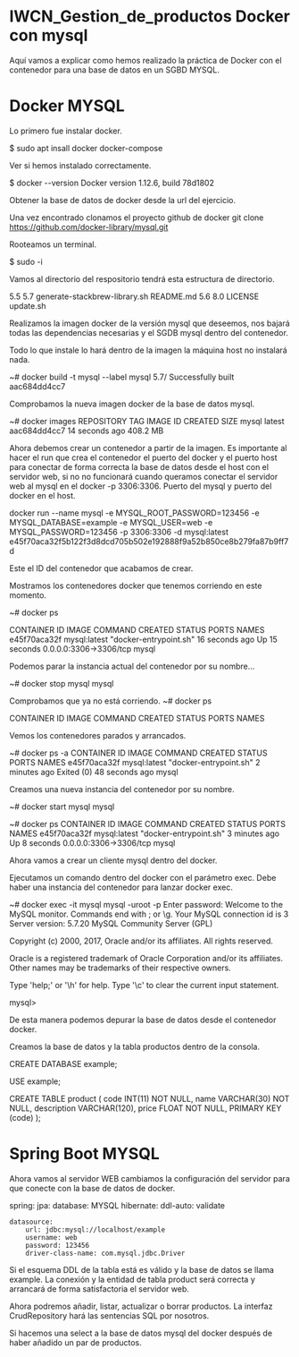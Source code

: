 # IWCN_Gestion_de_productos Docker con mysql


Aquí vamos a explicar como hemos realizado la práctica de Docker con
el contenedor para una base de datos en un SGBD MYSQL.

# Docker MYSQL

Lo primero fue instalar docker.

$ sudo apt insall docker docker-compose

Ver si hemos instalado correctamente.

$ docker --version
Docker version 1.12.6, build 78d1802

Obtener la base de datos de docker desde la url del ejercicio.

Una vez encontrado clonamos el proyecto github de docker
git clone https://github.com/docker-library/mysql.git

Rooteamos un terminal.

$ sudo -i

Vamos al directorio del respositorio tendrá esta estructura
de directorio.

5.5  5.7  generate-stackbrew-library.sh  README.md
5.6  8.0  LICENSE                        update.sh

Realizamos la imagen docker de la versión mysql que deseemos, nos bajará
todas las dependencias necesarias y el SGDB mysql dentro del contenedor.

Todo lo que instale lo hará dentro de la imagen la máquina host no instalará
nada.

~# docker build -t mysql --label mysql 5.7/
Successfully built aac684dd4cc7


Comprobamos la nueva imagen docker de la base de datos mysql.

~# docker images
REPOSITORY          TAG                 IMAGE ID            CREATED             SIZE
mysql               latest              aac684dd4cc7        14 seconds ago      408.2 MB

Ahora debemos crear un contenedor a partir de la imagen. Es importante al hacer el run que crea el contenedor
el puerto del docker y el puerto host para conectar de forma correcta la base de datos desde el host con el servidor
web, si no no funcionará cuando queramos conectar el servidor web al mysql en el docker -p 3306:3306. Puerto del mysql y puerto del docker en el host.

docker run --name mysql -e MYSQL_ROOT_PASSWORD=123456 -e MYSQL_DATABASE=example -e MYSQL_USER=web -e MYSQL_PASSWORD=123456 -p 3306:3306 -d mysql:latest
e45f70aca32f5b122f3d8dcd705b502e192888f9a52b850ce8b279fa87b9ff7d

Este el ID del contenedor que acabamos de crear.

Mostramos los contenedores docker que tenemos corriendo en este momento.

~# docker ps

CONTAINER ID        IMAGE               COMMAND                  CREATED             STATUS              PORTS                    NAMES
e45f70aca32f        mysql:latest        "docker-entrypoint.sh"   16 seconds ago      Up 15 seconds       0.0.0.0:3306->3306/tcp   mysql

Podemos parar la instancia actual del contenedor por su nombre...

~# docker stop mysql
mysql

Comprobamos que ya no está corriendo.
~# docker ps

CONTAINER ID        IMAGE               COMMAND             CREATED             STATUS              PORTS               NAMES

Vemos los contenedores parados y arrancados.

~# docker ps -a
CONTAINER ID        IMAGE               COMMAND                  CREATED             STATUS                      PORTS               NAMES
e45f70aca32f        mysql:latest        "docker-entrypoint.sh"   2 minutes ago       Exited (0) 48 seconds ago                       mysql


Creamos una nueva instancia del contenedor por su nombre.

~# docker start mysql
mysql

~# docker ps
CONTAINER ID        IMAGE               COMMAND                  CREATED             STATUS              PORTS                    NAMES
e45f70aca32f        mysql:latest        "docker-entrypoint.sh"   3 minutes ago       Up 8 seconds        0.0.0.0:3306->3306/tcp   mysql

Ahora vamos a crear un cliente mysql dentro del docker.

Ejecutamos un comando dentro del docker con el parámetro exec. Debe haber una instancia del contenedor para lanzar docker exec.

~# docker exec -it mysql mysql -uroot -p
Enter password:
Welcome to the MySQL monitor.  Commands end with ; or \g.
Your MySQL connection id is 3
Server version: 5.7.20 MySQL Community Server (GPL)

Copyright (c) 2000, 2017, Oracle and/or its affiliates. All rights reserved.

Oracle is a registered trademark of Oracle Corporation and/or its
affiliates. Other names may be trademarks of their respective
owners.

Type 'help;' or '\h' for help. Type '\c' to clear the current input statement.

mysql>

De esta manera podemos depurar la base de datos desde el contenedor docker.

Creamos la base de datos y la tabla productos dentro de la consola.

CREATE DATABASE example;

USE example;

CREATE TABLE product (
    code INT(11) NOT NULL,
    name VARCHAR(30) NOT NULL,
    description VARCHAR(120),
    price FLOAT NOT NULL,
    PRIMARY KEY (code)
);

# Spring Boot MYSQL

Ahora vamos al servidor WEB cambiamos la configuración del servidor para que conecte con
la base de datos de docker.

spring:
    jpa:
        database: MYSQL
        hibernate:
            ddl-auto: validate

    datasource:
        url: jdbc:mysql://localhost/example
        username: web
        password: 123456
        driver-class-name: com.mysql.jdbc.Driver


Si el esquema DDL de la tabla está es válido y la base de datos se llama example. La conexión
y la entidad de tabla product será correcta y arrancará de forma satisfactoria el servidor web.

Ahora podremos añadir, listar, actualizar o borrar productos. La interfaz CrudRepository hará las
sentencias SQL por nosotros.

Si hacemos una select a la base de datos mysql del docker después de haber añadido un par de productos.
